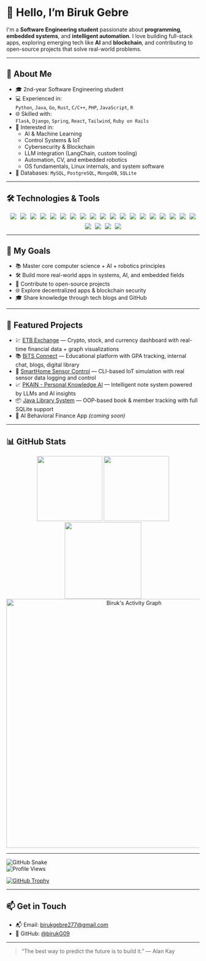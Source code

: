# 👋 Hello, I’m Biruk Gebre

I'm a **Software Engineering student** passionate about **programming**, **embedded systems**, and **intelligent automation**. I love building full-stack apps, exploring emerging tech like **AI** and **blockchain**, and contributing to open-source projects that solve real-world problems.

---

## 🌱 About Me

- 🎓 2nd-year Software Engineering student  
- 💻 Experienced in:  
  `Python`, `Java`, `Go`, `Rust`, `C/C++`, `PHP`, `JavaScript`, `R`  
- 🌐 Skilled with:  
  `Flask`, `Django`, `Spring`, `React`, `Tailwind`, `Ruby on Rails`  
- 📡 Interested in:  
  - AI & Machine Learning  
  - Control Systems & IoT  
  - Cybersecurity & Blockchain  
  - LLM integration (LangChain, custom tooling)  
  - Automation, CV, and embedded robotics  
  - OS fundamentals, Linux internals, and system software  
- 🧠 Databases: `MySQL`, `PostgreSQL`, `MongoDB`, `SQLite`

---

## 🛠️ Technologies & Tools

<div align="center" style="display: flex; flex-wrap: wrap; justify-content: center; gap: 10px;">

<!-- Languages -->
<img src="https://img.shields.io/badge/-Python-3776AB?style=for-the-badge&logo=python" />
<img src="https://img.shields.io/badge/-Go-00ADD8?style=for-the-badge&logo=go" />
<img src="https://img.shields.io/badge/-Rust-000000?style=for-the-badge&logo=rust" />
<img src="https://img.shields.io/badge/-Java-007396?style=for-the-badge&logo=java" />
<img src="https://img.shields.io/badge/-JavaScript-F7DF1E?style=for-the-badge&logo=javascript&logoColor=black" />
<img src="https://img.shields.io/badge/-C-A8B9CC?style=for-the-badge&logo=c" />
<img src="https://img.shields.io/badge/-C++-00599C?style=for-the-badge&logo=c%2B%2B" />

<!-- Frameworks -->
<img src="https://img.shields.io/badge/-Flask-000000?style=for-the-badge&logo=flask" />
<img src="https://img.shields.io/badge/-Django-092E20?style=for-the-badge&logo=django" />
<img src="https://img.shields.io/badge/-React-61DAFB?style=for-the-badge&logo=react&logoColor=black" />
<img src="https://img.shields.io/badge/-Spring-6DB33F?style=for-the-badge&logo=spring" />
<img src="https://img.shields.io/badge/-TailwindCSS-38B2AC?style=for-the-badge&logo=tailwind-css" />

<!-- Databases -->
<img src="https://img.shields.io/badge/-MySQL-4479A1?style=for-the-badge&logo=mysql" />
<img src="https://img.shields.io/badge/-PostgreSQL-4169E1?style=for-the-badge&logo=postgresql" />
<img src="https://img.shields.io/badge/-MongoDB-47A248?style=for-the-badge&logo=mongodb" />
<img src="https://img.shields.io/badge/-SQLite-003B57?style=for-the-badge&logo=sqlite&logoColor=white" />

<!-- Embedded / AI -->
<img src="https://img.shields.io/badge/-Arduino-00979D?style=for-the-badge&logo=arduino" />
<img src="https://img.shields.io/badge/-ESP32-000000?style=for-the-badge&logo=esp8266" />
<img src="https://img.shields.io/badge/-LangChain-000000?style=for-the-badge&logo=python&logoColor=white" />
<img src="https://img.shields.io/badge/-Machine_Learning-FF6F61?style=for-the-badge&logo=tensorflow&logoColor=white" />
<img src="https://img.shields.io/badge/-Security-000000?style=for-the-badge&logo=securityscorecard" />
<img src="https://img.shields.io/badge/-Blockchain-315CF5?style=for-the-badge&logo=blockchain" />
<img src="https://img.shields.io/badge/-Android-3DDC84?style=for-the-badge&logo=android" />

</div>

---

## 🎯 My Goals

- 📚 Master core computer science + AI + robotics principles  
- 🛠️ Build more real-world apps in systems, AI, and embedded fields  
- 💬 Contribute to open-source projects  
- 🌐 Explore decentralized apps & blockchain security  
- 🎓 Share knowledge through tech blogs and GitHub

---

## 🚀 Featured Projects

- 💹 [ETB Exchange](https://github.com/birukG09/ETB-exchange-) — Crypto, stock, and currency dashboard with real-time financial data + graph visualizations  
- 📚 [BiTS Connect](https://github.com/birukG09/bits-connect) — Educational platform with GPA tracking, internal chat, blogs, digital library  
- 🤖 [SmartHome Sensor Control](https://github.com/birukG09/SmartHome-Sensor-Control-Logger) — CLI-based IoT simulation with real sensor data logging and control  
- 📈 [PKAIN - Personal Knowledge AI](https://github.com/birukG09/PKAIN) — Intelligent note system powered by LLMs and AI insights  
- 📦 [Java Library System](https://github.com/birukG09/Library-Management-System) — OOP-based book & member tracking with full SQLite support  
- 🔐 AI Behavioral Finance App *(coming soon)*

---

## 📊 GitHub Stats

<div align="center">

<img height="170" src="https://github-readme-stats.vercel.app/api?username=birukG09&show_icons=true&theme=gruvbox&include_all_commits=true&count_private=true" />

<img height="170" src="https://github-readme-streak-stats.herokuapp.com/?user=birukG09&theme=gruvbox" />

<img height="200" src="https://github-readme-stats.vercel.app/api/top-langs/?username=birukG09&layout=compact&theme=gruvbox&langs_count=10" />

<img alt="Biruk's Activity Graph" width="650" src="https://github-readme-activity-graph.vercel.app/graph?username=birukG09&theme=gruvbox&bg_color=282828&color=b8bb26&line=458588&point=d65d0e&area=true&hide_border=true" />

</div>

---

![GitHub Snake](https://github.com/birukG09/birukG09/raw/output/github-contribution-grid-snake.svg)  
![Profile Views](https://komarev.com/ghpvc/?username=birukG09&color=blue&style=flat-square)

[![GitHub Trophy](https://github-profile-trophy.vercel.app/?username=birukG09&theme=gruvbox)](https://github.com/ryo-ma/github-profile-trophy)

---

## 📫 Get in Touch

- 📬 Email: [birukgebre277@gmail.com](mailto:birukgebre277@gmail.com)  
- 🧠 GitHub: [@birukG09](https://github.com/birukG09)

---

> “The best way to predict the future is to build it.” — Alan Kay  

